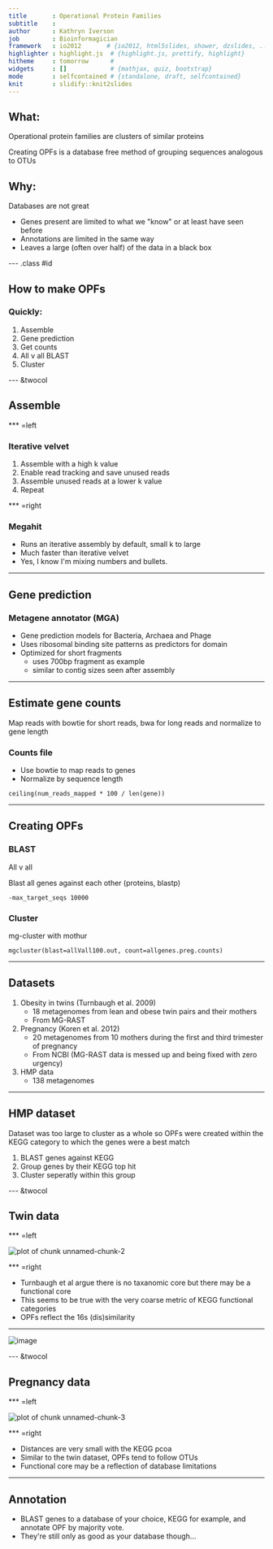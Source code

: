 ```yaml
---
title       : Operational Protein Families
subtitle    :
author      : Kathryn Iverson
job         : Bioinformagician
framework   : io2012       # {io2012, html5slides, shower, dzslides, ...}
highlighter : highlight.js  # {highlight.js, prettify, highlight}
hitheme     : tomorrow      #
widgets     : []            # {mathjax, quiz, bootstrap}
mode        : selfcontained # {standalone, draft, selfcontained}
knit        : slidify::knit2slides
---
```




## What:

Operational protein families are clusters of similar proteins

Creating OPFs is a database free method of grouping sequences analogous to OTUs

## Why:

Databases are not great

* Genes present are limited to what we "know" or at least have seen before
* Annotations are limited in the same way
* Leaves a large (often over half) of the data in a black box

--- .class #id

## How to make OPFs

### Quickly:

1. Assemble
1. Gene prediction
1. Get counts
1. All v all BLAST
1. Cluster

--- &twocol

## Assemble

*** =left
### Iterative velvet

1. Assemble with a high k value
1. Enable read tracking and save unused reads
1. Assemble unused reads at a lower k value
1. Repeat


*** =right
### Megahit

* Runs an iterative assembly by default, small k to large
* Much faster than iterative velvet
* Yes, I know I'm mixing numbers and bullets.

---

## Gene prediction

### Metagene annotator (MGA)

* Gene prediction models for Bacteria, Archaea and Phage
* Uses ribosomal binding site patterns as predictors for domain
* Optimized for short fragments
    - uses 700bp fragment as example
    - similar to contig sizes seen after assembly

---

## Estimate gene counts

Map reads with bowtie for short reads, bwa for long reads and normalize to gene length

### Counts file

* Use bowtie to map reads to genes
* Normalize by sequence length 

```
ceiling(num_reads_mapped * 100 / len(gene))
````

---

## Creating OPFs

### BLAST

All v all

Blast all genes against each other (proteins, blastp)

```
-max_target_seqs 10000
```

### Cluster

mg-cluster with mothur

```
mgcluster(blast=allVall100.out, count=allgenes.preg.counts)
```

---

## Datasets

1. Obesity in twins (Turnbaugh et al. 2009)
    - 18 metagenomes from lean and obese twin pairs and their mothers
    - From MG-RAST
1. Pregnancy (Koren et al. 2012)
    - 20 metagenomes from 10 mothers during the first and third trimester of pregnancy
    - From NCBI (MG-RAST data is messed up and being fixed with zero urgency)
1. HMP data
    - 138 metagenomes
    


---

## HMP dataset

Dataset was too large to cluster as a whole so OPFs were created within the KEGG category to which the genes were a best match

1. BLAST genes against KEGG
1. Group genes by their KEGG top hit
1. Cluster seperatly within this group

--- &twocol

## Twin data

*** =left

![plot of chunk unnamed-chunk-2](assets/fig/unnamed-chunk-2-1.png) 

*** =right

* Turnbaugh et al argue there is no taxanomic core but there may be a functional core
* This seems to be true with the very coarse metric of KEGG functional categories
* OPFs reflect the 16s (dis)similarity

---

![image](assets/img/figure_2.svg)

<!-- this file went missing before this was under version control. Need to find it or re-generate it...but this is the code to make the plot

Figure 2

t.pcoa <- read.table(file='twin_pcoa_opf_kegg_16s_vars.csv', sep=',', header=T)

ggplot(t.pcoa, aes(axis1, axis2, color=weight, shape=as.factor(group), group=as.factor(family))) + geom_point(size=4) + theme_bw() + xlab("Dimension 1") + ylab("Dimension 2") + geom_polygon(aes(mapping=group, alpha=1)) + facet_wrap(~method, scales='free', ncol=1) + theme(plot.background = element_blank(), panel.grid.major = element_blank(), panel.grid.minor = element_blank(), panel.border = element_blank(), panel.background = element_blank()) + theme(axis.line = element_line(color = 'black'))

-->

--- &twocol

## Pregnancy data

*** =left

![plot of chunk unnamed-chunk-3](assets/fig/unnamed-chunk-3-1.png) 

*** =right

* Distances are very small with the KEGG pcoa
* Similar to the twin dataset, OPFs tend to follow OTUs
* Functional core may be a reflection of database limitations 

---


<!--
 
## I'm a commented slide 1
 
From Slidify's authoring process, this slide was made:
1. Edit YAML front matter
2. Write using R Markdown
3. Use an empty line followed by three dashes to separate slides!

![plot of chunk unnamed-chunk-4](assets/fig/unnamed-chunk-4-1.png) 
 
-->

## Annotation

* BLAST genes to a database of your choice, KEGG for example, and annotate OPF by majority vote.
* They're still only as good as your database though...





